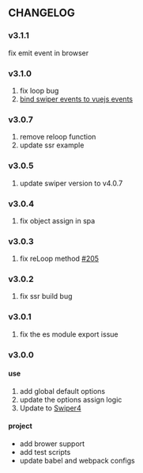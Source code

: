 
## CHANGELOG

### v3.1.1

fix emit event in browser

### v3.1.0

1. fix loop bug
2. [bind swiper events to vuejs events](https://github.com/surmon-china/vue-awesome-swiper/pull/238)

### v3.0.7

1. remove reloop function
2. update ssr example

### v3.0.5

1. update swiper version to v4.0.7

### v3.0.4

1. fix object assign in spa

### v3.0.3

1. fix reLoop method [#205](https://github.com/surmon-china/vue-awesome-swiper/issues/205)

### v3.0.2

1. fix ssr build bug

### v3.0.1

1. fix the es module export issue

### v3.0.0

#### use
1. add global default options
2. update the options assign logic
3. Update to [Swiper4](http://www.swiper.com.cn)

#### project
- add brower support
- add test scripts
- update babel and webpack configs
